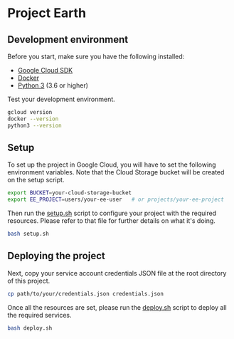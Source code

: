 # Project Earth

## Development environment

Before you start, make sure you have the following installed:
* [Google Cloud SDK](https://cloud.google.com/sdk/install)
* [Docker](https://docs.docker.com/install/)
* [Python 3](https://www.python.org/downloads/) (3.6 or higher)

Test your development environment.

```sh
gcloud version
docker --version
python3 --version
```

## Setup

To set up the project in Google Cloud, you will have to set the following environment variables.
Note that the Cloud Storage bucket will be created on the setup script.
```sh
export BUCKET=your-cloud-storage-bucket
export EE_PROJECT=users/your-ee-user   # or projects/your-ee-project
```

Then run the [setup.sh](setup.sh) script to configure your project with the required resources.
Please refer to that file for further details on what it's doing.
```sh
bash setup.sh
```

## Deploying the project

Next, copy your service account credentials JSON file at the root directory of this project.
```sh
cp path/to/your/credentials.json credentials.json
```

Once all the resources are set, please run the [deploy.sh](deploy.sh) script to deploy all the required services.
```sh
bash deploy.sh
```